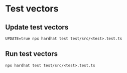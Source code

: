 # Test vectors

## Update test vectors

```
UPDATE=true npx hardhat test test/src/<test>.test.ts
```

## Run test vectors

```
npx hardhat test test/src/<test>.test.ts
```

